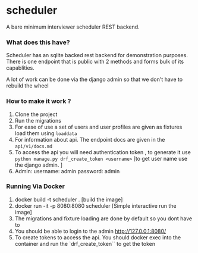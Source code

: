 # scheduler

A bare minimum interviewer scheduler REST backend.

### What does this have?
Scheduler has an sqlite backed rest backend for demonstration purposes.
There is one endpoint that is public with 2 methods and forms bulk of 
its capablities.

A lot of work can be done via the django admin so that we don't have to 
rebuild the wheel

### How to make it work ?

1. Clone the project 
2. Run the migrations
3. For ease of use a set of users and user profiles are given as fixtures
   load them using `loaddata`
4. For information about api. The endpoint docs are given in the `api/v1/docs.md`
5. To access the api you will need authentication token , to generate it use
   `python manage.py drf_create_token <username>` [to get user name use the django
    admin. ]
6. Admin: username: admin password: admin

### Running Via Docker

1. docker build -t scheduler . [build the image]
2. docker run  -it -p 8080:8080  scheduler [Simple interactive run the image]
3. The migrations and fixture loading are done by default so you dont have to 
4. You should be able to login to the admin http://127.0.0.1:8080/
5. To create tokens to access the api. You should docker exec into the container
    and run the `drf_create_token`` to get the token 

